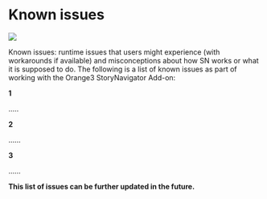 Known issues
=======
![](../../doc/widgets/images/storynavigator_logo_small.png)

Known issues: runtime issues that users might experience (with workarounds if available) and misconceptions about how SN works or what it is supposed to do. The following is a list of known issues as part of working with the Orange3 StoryNavigator Add-on:

**1**

.....


**2**

......

**3**

......

**This list of issues can be further updated in the future.**